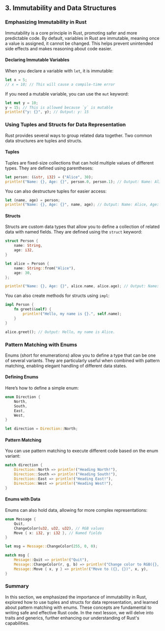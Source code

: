 ## 3. Immutability and Data Structures

### Emphasizing Immutability in Rust

Immutability is a core principle in Rust, promoting safer and more predictable code. By default, variables in Rust are immutable, meaning once a value is assigned, it cannot be changed. This helps prevent unintended side effects and makes reasoning about code easier.

#### Declaring Immutable Variables

When you declare a variable with `let`, it is immutable:

```rust
let x = 5;
// x = 10; // This will cause a compile-time error
```

If you need a mutable variable, you can use the `mut` keyword:

```rust
let mut y = 10;
y = 15; // This is allowed because `y` is mutable
println!("y: {}", y); // Output: y: 15
```

### Using Tuples and Structs for Data Representation

Rust provides several ways to group related data together. Two common data structures are tuples and structs.

#### Tuples

Tuples are fixed-size collections that can hold multiple values of different types. They are defined using parentheses:

```rust
let person: (&str, i32) = ("Alice", 30);
println!("Name: {}, Age: {}", person.0, person.1); // Output: Name: Alice, Age: 30
```

You can also destructure tuples for easier access:

```rust
let (name, age) = person;
println!("Name: {}, Age: {}", name, age); // Output: Name: Alice, Age: 30
```

#### Structs

Structs are custom data types that allow you to define a collection of related data with named fields. They are defined using the `struct` keyword:

```rust
struct Person {
    name: String,
    age: i32,
}

let alice = Person {
    name: String::from("Alice"),
    age: 30,
};

println!("Name: {}, Age: {}", alice.name, alice.age); // Output: Name: Alice, Age: 30
```

You can also create methods for structs using `impl`:

```rust
impl Person {
    fn greet(&self) {
        println!("Hello, my name is {}.", self.name);
    }
}

alice.greet(); // Output: Hello, my name is Alice.
```

### Pattern Matching with Enums

Enums (short for enumerations) allow you to define a type that can be one of several variants. They are particularly useful when combined with pattern matching, enabling elegant handling of different data states.

#### Defining Enums

Here’s how to define a simple enum:

```rust
enum Direction {
    North,
    South,
    East,
    West,
}

let direction = Direction::North;
```

#### Pattern Matching

You can use pattern matching to execute different code based on the enum variant:

```rust
match direction {
    Direction::North => println!("Heading North!"),
    Direction::South => println!("Heading South!"),
    Direction::East => println!("Heading East!"),
    Direction::West => println!("Heading West!"),
}
```

#### Enums with Data

Enums can also hold data, allowing for more complex representations:

```rust
enum Message {
    Quit,
    ChangeColor(u32, u32, u32), // RGB values
    Move { x: i32, y: i32 }, // Named fields
}

let msg = Message::ChangeColor(255, 0, 0);

match msg {
    Message::Quit => println!("Quit"),
    Message::ChangeColor(r, g, b) => println!("Change color to RGB({}, {}, {})", r, g, b),
    Message::Move { x, y } => println!("Move to ({}, {})", x, y),
}
```

### Summary

In this section, we emphasized the importance of immutability in Rust, explored how to use tuples and structs for data representation, and learned about pattern matching with enums. These concepts are fundamental to writing safe and effective Rust code. In the next lesson, we will delve into traits and generics, further enhancing our understanding of Rust's capabilities.